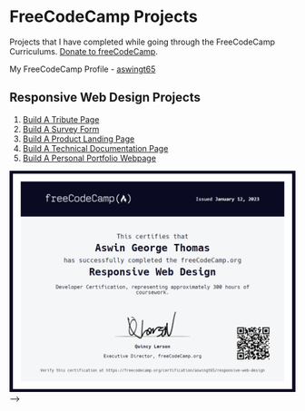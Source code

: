 # FreeCodeCamp Projects
Projects that I have completed while going through the FreeCodeCamp Curriculums.
[Donate to freeCodeCamp](https://donate.freecodecamp.org/).

My FreeCodeCamp Profile - [aswingt65](https://www.freecodecamp.org/aswingt65)


## Responsive Web Design Projects
   1. [Build A Tribute Page](https://github.com/aswingt65/freecodecamp-projects/tree/main/Responsive-Web-Design-Projects/Build%20a%20Tribute%20Page)
   2. [Build A Survey Form](https://github.com/aswingt65/freecodecamp-projects/tree/main/Responsive-Web-Design-Projects/Build%20a%20Survey%20Form)
   3. [Build A Product Landing Page](https://github.com/aswingt65/freecodecamp-projects/tree/main/Responsive-Web-Design-Projects/Build%20a%20Product%20Landing%20Page)
   4. [Build A Technical Documentation Page](https://github.com/aswingt65/freecodecamp-projects/tree/main/Responsive-Web-Design-Projects/Build%20a%20Technical%20Documentation%20Page)
   5. [Build A Personal Portfolio Webpage](https://github.com/aswingt65/freecodecamp-projects/tree/main/Responsive-Web-Design-Projects/Build%20a%20Personal%20Portfolio%20Webpage)
   
   ![Alt text](/Certifications/web-responsive-design.png?raw=true "Responsive Web Design Certification") -->
